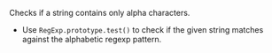 Checks if a string contains only alpha characters.

- Use `RegExp.prototype.test()` to check if the given string matches against the alphabetic regexp pattern.